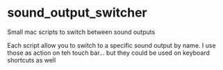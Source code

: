 # sound_output_switcher

Small mac scripts to switch between sound outputs

Each script allow you to switch to a specific sound output by name. I use those as action on teh touch bar... but they could be used on keyboard shortcuts as well
